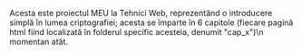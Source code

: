 Acesta este proiectul MEU la Tehnici Web, reprezentând o introducere simplă în lumea criptografiei; acesta se împarte în 6 capitole (fiecare pagină html fiind localizată în folderul specific acesteia, denumit "cap_x")\n
momentan atât.
